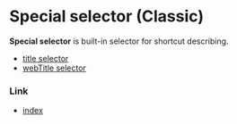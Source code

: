 # Special selector (Classic)

**Special selector** is built-in selector for shortcut describing.

- [title selector](title_selector.md)
- [webTitle selector](webtitle_selector.md)

### Link

- [index](../../../index.md)

